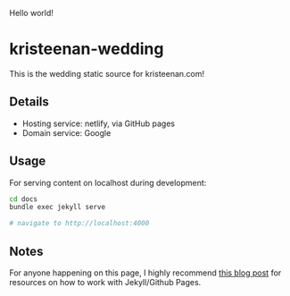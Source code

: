 Hello world!
# kristeenan-wedding

This is the wedding static source for kristeenan.com!

## Details

- Hosting service: netlify, via GitHub pages
- Domain service: Google

## Usage

For serving content on localhost during development:

```bash
cd docs
bundle exec jekyll serve

# navigate to http://localhost:4000
```

## Notes

For anyone happening on this page, I highly recommend [this blog post](https://geekdude.github.io/tech/new-website/) for resources on
how to work with Jekyll/Github Pages.
